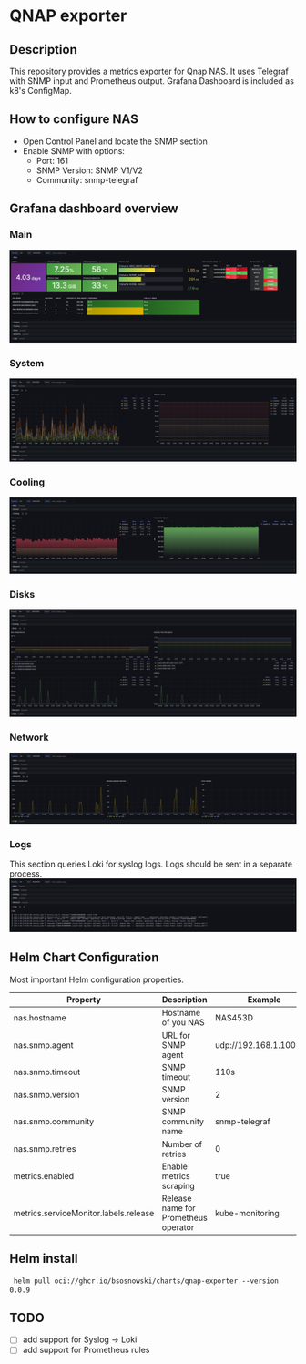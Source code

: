 # QNAP exporter

## Description
This repository provides a metrics exporter for Qnap NAS. It uses Telegraf with SNMP input and Prometheus output. Grafana Dashboard is included as k8's ConfigMap.

## How to configure NAS

* Open Control Panel and locate the SNMP section
* Enable SNMP with options:
    * Port: 161
    * SNMP Version: SNMP V1/V2
    * Community: snmp-telegraf

## Grafana dashboard overview

### Main
![Main](./pics/Main.png)
### System
![Main](./pics/System.png)
### Cooling
![Main](./pics/Cooling.png)
### Disks
![Main](./pics/Disks.png)
### Network
![Main](./pics/Network.png)
### Logs
This section queries Loki for syslog logs. Logs should be sent in a separate process.
![Main](./pics/Logs.png)

## Helm Chart Configuration
Most important Helm configuration properties.

| Property                              | Description                          | Example                  |
| --------------------------------------| ------------------------------------ | ------------------------ |
| nas.hostname                          | Hostname of you NAS                  | NAS453D                  |
| nas.snmp.agent                        | URL for SNMP agent                   | udp://192.168.1.100:161  |
| nas.snmp.timeout                      | SNMP timeout                         | 110s                     |
| nas.snmp.version                      | SNMP version                         | 2                        |
| nas.snmp.community                    | SNMP community name                  | snmp-telegraf            |
| nas.snmp.retries                      | Number of retries                    | 0                        |
| metrics.enabled                       | Enable metrics scraping              | true                     |
| metrics.serviceMonitor.labels.release | Release name for Prometheus operator | kube-monitoring          |



## Helm install

```shell
 helm pull oci://ghcr.io/bsosnowski/charts/qnap-exporter --version 0.0.9
```

## TODO
- [ ] add support for Syslog -> Loki
- [ ] add support for Prometheus rules